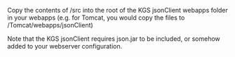 Copy the contents of /src into the root of the KGS jsonClient webapps folder in your webapps (e.g. for Tomcat, you would copy the files to <folders>/Tomcat/webapps/jsonClient)

Note that the KGS jsonClient requires json.jar to be included, or somehow added to your webserver configuration.
